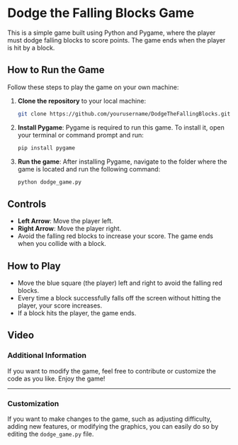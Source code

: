 

# Dodge the Falling Blocks Game

This is a simple game built using Python and Pygame, where the player must dodge falling blocks to score points. The game ends when the player is hit by a block.

## How to Run the Game

Follow these steps to play the game on your own machine:

1. **Clone the repository** to your local machine:
   ```bash
   git clone https://github.com/yourusername/DodgeTheFallingBlocks.git
   ```

2. **Install Pygame**:
   Pygame is required to run this game. To install it, open your terminal or command prompt and run:
   ```bash
   pip install pygame
   ```

3. **Run the game**:
   After installing Pygame, navigate to the folder where the game is located and run the following command:
   ```bash
   python dodge_game.py
   ```

## Controls

- **Left Arrow**: Move the player left.
- **Right Arrow**: Move the player right.
- Avoid the falling red blocks to increase your score. The game ends when you collide with a block.

## How to Play

- Move the blue square (the player) left and right to avoid the falling red blocks.
- Every time a block successfully falls off the screen without hitting the player, your score increases.
- If a block hits the player, the game ends.

## Video


### Additional Information

If you want to modify the game, feel free to contribute or customize the code as you like. Enjoy the game!

---

### Customization

If you want to make changes to the game, such as adjusting difficulty, adding new features, or modifying the graphics, you can easily do so by editing the `dodge_game.py` file.
